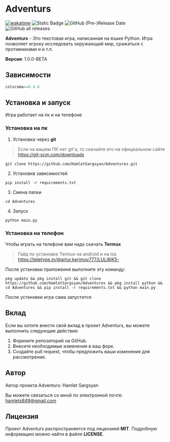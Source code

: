 # Adventurs

[![wakatime](https://wakatime.com/badge/github/HamletSargsyan/Adventures.svg)](https://wakatime.com/badge/github/HamletSargsyan/Adventures) 
![Static Badge](https://img.shields.io/badge/version-1.0.0--beta-blue)
![GitHub (Pre-)Release Date](https://img.shields.io/github/release-date-pre/HamletSargsyan/Adventures?color=blue)
![GitHub all releases](https://img.shields.io/github/downloads/HamletSargsyan/Adventures/total?color=blue)



**Adventurs** - Это текстовая игра, написанная на языке Python. Игра позволяет игроку исследовать окружающий мир, сражаться с противниками и и т.п.


**Версия**: 1.0.0-BETA

## Зависимости

``` python
colorama==0.4.6
```

## Установка и запуск

Игра работает на пк и на телефоне

### Установка на пк
1. Установка через **git**
> Если на вашем ПК нет git'а, то скачайте его на офицеальном сайте
> https://git-scm.com/downloads

``` shell
git clone https://github.com/HamletSargsyan/Adventures.git
```

2. Установкв зависимостей
``` shell
pip install -r requirements.txt
```

3. Смена папки
```shell
cd Adventures
```

4. Запуск
``` shell
python main.py
```

### Установка на телефон

Чтобы играть на телефоне вам надо скачать **Termux**

> Гайд по установке Termux на android и на ios
> https://teletype.in/@artur.kerimov777/LULi6jK5-

После установки приложеиня выполните эту команду:

``` shell
pkg update && pkg install git && git clone https://github.com/HamletSargsyan/Adventures && pkg install python && cd Adventures && pip install -r requirements.txt && python main.py
```

После установки игра сама запустится

## Вклад

Если вы хотите внести свой вклад в проект Adventurs, вы можете выполнить следующие действия:

1. Форкните репозиторий на GitHub.
2. Внесите необходимые изменения в ваш форк.
3. Создайте pull request, чтобы предложить ваши изменения для рассмотрения.

## Автор

Автор проекта Adventurs: Hamlet Sargsyan

Вы можете связаться со мной по электронной почте: hamlets849@gmail.com

## Лицензия

Проект Adventurs распространяется под лицензией **MIT**. Подробную информацию можно найти в файле **LICENSE**.


